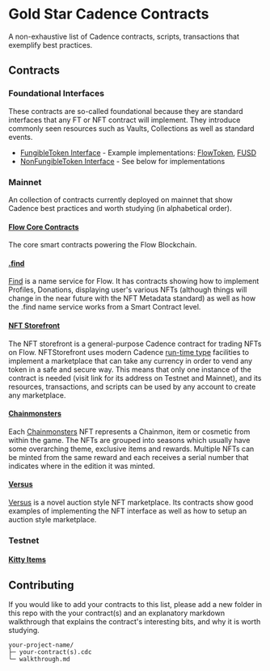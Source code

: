 # Gold Star Cadence Contracts

A non-exhaustive list of Cadence contracts, scripts, transactions that exemplify best practices. 

## Contracts

### Foundational Interfaces
These contracts are so-called foundational because they are standard interfaces that any FT or NFT contract will implement. They introduce commonly seen resources such as Vaults, Collections as well as standard events.

- [FungibleToken Interface](https://github.com/onflow/flow-ft/blob/master/contracts/FungibleToken.cdc) - Example implementations: [FlowToken](https://flow-view-source.com/mainnet/account/0x1654653399040a61/contract/FlowToken), [FUSD](https://github.com/onflow/fusd/blob/main/contracts/FUSD.cdc)
- [NonFungibleToken Interface](https://github.com/onflow/flow-nft/blob/master/contracts/NonFungibleToken.cdc) - See below for implementations

### Mainnet
An collection of contracts currently deployed on mainnet that show Cadence best practices and worth studying (in alphabetical order).

#### [Flow Core Contracts](https://github.com/onflow/flow-core-contracts)
The core smart contracts powering the Flow Blockchain. 

#### [.find](https://github.com/findonflow/find/tree/main/contracts)

[Find](find.xyz) is a name service for Flow. It has contracts showing how to implement Profiles, Donations, displaying user's various NFTs (although things will change in the near future with the NFT Metadata standard) as well as how the .find name service works from a Smart Contract level. 

#### [NFT Storefront](https://github.com/onflow/nft-storefront/blob/main/contracts/NFTStorefront.cdc)

The NFT storefront is a general-purpose Cadence contract for trading NFTs on Flow. NFTStorefront uses modern Cadence [run-time type](https://github.com/onflow/nft-storefront) facilities to implement a marketplace that can take any currency in order to vend any token in a safe and secure way. This means that only one instance of the contract is needed (visit link for its address on Testnet and Mainnet), and its resources, transactions, and scripts can be used by any account to create any marketplace.

#### [Chainmonsters](https://github.com/bsidegames/chainmonsters-smart-contracts)

Each [Chainmonsters](https://chainmonsters.com/) NFT represents a Chainmon, item or cosmetic from within the game. The NFTs are grouped into seasons which usually have some overarching theme, exclusive items and rewards. Multiple NFTs can be minted from the same reward and each receives a serial number that indicates where in the edition it was minted.

#### [Versus](https://github.com/versus-flow/versus-contracts)

[Versus](https://versus.auction) is a novel auction style NFT marketplace. Its contracts show good examples of implementing the NFT interface as well as how to setup an auction style marketplace.

### Testnet

#### [Kitty Items](https://github.com/onflow/kitty-items)

## Contributing 

If you would like to add your contracts to this list, please add a new folder in this repo with the your contract(s) and an explanatory markdown walkthrough that explains the contract's interesting bits, and why it is worth studying.

```
your-project-name/
├─ your-contract(s).cdc
└─ walkthrough.md
```

